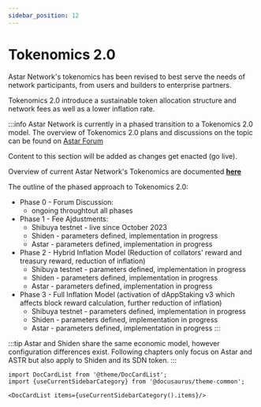 ```yaml
---
sidebar_position: 12
---
```

# Tokenomics 2.0

Astar Network's tokenomics has been revised to best serve the needs of network participants, from users and builders to enterprise partners.

Tokenomics 2.0 introduce a sustainable token allocation structure and network fees as well as a lower inflation rate.

:::info
Astar Network is currently in a phased transition to a Tokenomics 2.0 model. The overview of Tokenomics 2.0 plans and discussions on the topic can be found on [Astar Forum](https://forum.astar.network/t/astar-tokenomics-2-0-a-dynamically-adjusted-inflation/4924)

Content to this section will be added as changes get enacted (go live).

Overview of current Astar Network's Tokenomics are documented **[here](../tokenomics)**

The outline of the phased approach to Tokenomics 2.0:
- Phase 0 - Forum Discussion: 
    - ongoing throughtout all phases
- Phase 1 - Fee Ajdustments:
    - Shibuya testnet - live since October 2023
    - Shiden - parameters defined, implementation in progress
    - Astar - parameters defined, implementation in progress
- Phase 2 - Hybrid Inflation Model (Reduction of collators' reward and treasury reward, reduction of inflation)
    - Shibuya testnet - parameters defined, implementation in progress
    - Shiden - parameters defined, implementation in progress
    - Astar - parameters defined, implementation in progress
- Phase 3 - Full Inflation Model (activation of dAppStaking v3 which affects block reward calculation, further reduction of inflation)
    - Shibuya testnet - parameters defined, implementation in progress
    - Shiden - parameters defined, implementation in progress
    - Astar - parameters defined, implementation in progress
:::

:::tip
Astar and Shiden share the same economic model, however configuration differences exist. Following chapters only focus on Astar and ASTR but also apply to Shiden and its SDN token.
:::


```mdx-code-block
import DocCardList from '@theme/DocCardList';
import {useCurrentSidebarCategory} from '@docusaurus/theme-common';

<DocCardList items={useCurrentSidebarCategory().items}/>
```

